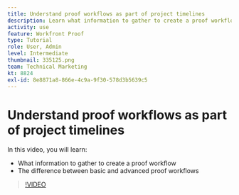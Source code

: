```yaml
---
title: Understand proof workflows as part of project timelines
description: Learn what information to gather to create a proof workflow and the difference between basic and advanced proof workflows in [!DNL  Workfront].
activity: use
feature: Workfront Proof
type: Tutorial
role: User, Admin
level: Intermediate
thumbnail: 335125.png
team: Technical Marketing
kt: 8824
exl-id: 8e8871a8-866e-4c9a-9f30-578d3b5639c5
---
```

# Understand proof workflows as part of project timelines

In this video, you will learn:

* What information to gather to create a proof workflow
* The difference between basic and advanced proof workflows

>[!VIDEO](https://video.tv.adobe.com/v/335125/?quality=12)



